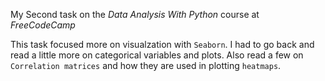 My Second task on the *Data Analysis With Python* course at *FreeCodeCamp* 

This task focused more on visualzation with `Seaborn`.
I had to go back and read a little more on categorical variables and plots.
Also read a few on `Correlation matrices` and how they are used in plotting `heatmaps`.
